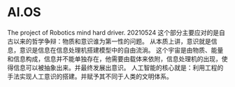 # AI.OS
The project of Robotics mind hard driver.
20210524
这个部分主要应对的是自古以来的哲学争辩：物质和意识谁为第一性的问题。
从本质上讲，意识就是信息，意识是信息在信息处理机搭建模型中的自由流淌。
这个宇宙是由物质、能量和信息构成，信息并不能单独存在，他需要由载体来依附，信息处理机的出现，使得信息可以被抽象出来。并最终发展出意识。
人工智能的核心就是：利用工程的手法实现人工意识的搭建。并赋予其不同于人类的文明体系。
